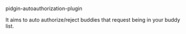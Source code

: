 pidgin-autoauthorization-plugin

It aims to auto authorize/reject buddies that request being in your buddy list.
